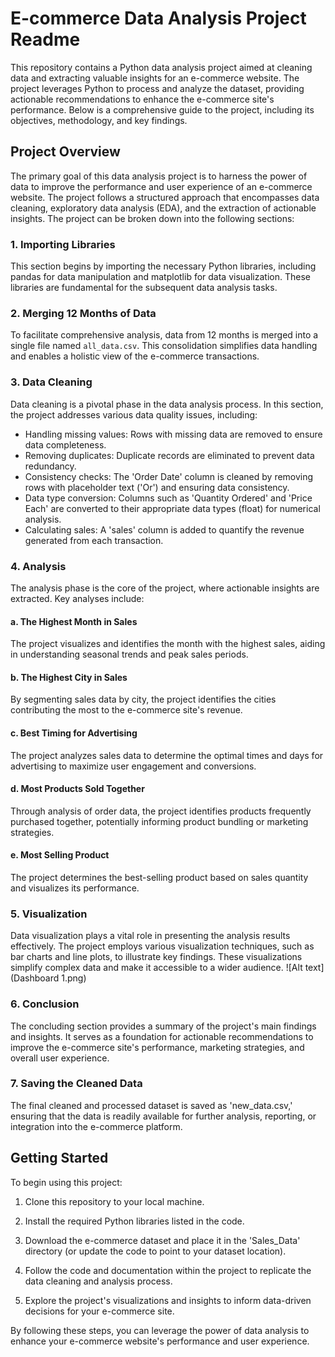 # E-commerce Data Analysis Project Readme

This repository contains a Python data analysis project aimed at cleaning data and extracting valuable insights for an e-commerce website. The project leverages Python to process and analyze the dataset, providing actionable recommendations to enhance the e-commerce site's performance. Below is a comprehensive guide to the project, including its objectives, methodology, and key findings.

## Project Overview

The primary goal of this data analysis project is to harness the power of data to improve the performance and user experience of an e-commerce website. The project follows a structured approach that encompasses data cleaning, exploratory data analysis (EDA), and the extraction of actionable insights. The project can be broken down into the following sections:

### 1. Importing Libraries

This section begins by importing the necessary Python libraries, including pandas for data manipulation and matplotlib for data visualization. These libraries are fundamental for the subsequent data analysis tasks.

### 2. Merging 12 Months of Data

To facilitate comprehensive analysis, data from 12 months is merged into a single file named `all_data.csv`. This consolidation simplifies data handling and enables a holistic view of the e-commerce transactions.

### 3. Data Cleaning

Data cleaning is a pivotal phase in the data analysis process. In this section, the project addresses various data quality issues, including:
- Handling missing values: Rows with missing data are removed to ensure data completeness.
- Removing duplicates: Duplicate records are eliminated to prevent data redundancy.
- Consistency checks: The 'Order Date' column is cleaned by removing rows with placeholder text ('Or') and ensuring data consistency.
- Data type conversion: Columns such as 'Quantity Ordered' and 'Price Each' are converted to their appropriate data types (float) for numerical analysis.
- Calculating sales: A 'sales' column is added to quantify the revenue generated from each transaction.

### 4. Analysis

The analysis phase is the core of the project, where actionable insights are extracted. Key analyses include:

#### a. The Highest Month in Sales

The project visualizes and identifies the month with the highest sales, aiding in understanding seasonal trends and peak sales periods.

#### b. The Highest City in Sales

By segmenting sales data by city, the project identifies the cities contributing the most to the e-commerce site's revenue.

#### c. Best Timing for Advertising

The project analyzes sales data to determine the optimal times and days for advertising to maximize user engagement and conversions.

#### d. Most Products Sold Together

Through analysis of order data, the project identifies products frequently purchased together, potentially informing product bundling or marketing strategies.

#### e. Most Selling Product

The project determines the best-selling product based on sales quantity and visualizes its performance.

### 5. Visualization

Data visualization plays a vital role in presenting the analysis results effectively. The project employs various visualization techniques, such as bar charts and line plots, to illustrate key findings. These visualizations simplify complex data and make it accessible to a wider audience.
![Alt text](Dashboard 1.png)
### 6. Conclusion

The concluding section provides a summary of the project's main findings and insights. It serves as a foundation for actionable recommendations to improve the e-commerce site's performance, marketing strategies, and overall user experience.

### 7. Saving the Cleaned Data

The final cleaned and processed dataset is saved as 'new_data.csv,' ensuring that the data is readily available for further analysis, reporting, or integration into the e-commerce platform.

## Getting Started

To begin using this project:

1. Clone this repository to your local machine.

2. Install the required Python libraries listed in the code.

3. Download the e-commerce dataset and place it in the 'Sales_Data' directory (or update the code to point to your dataset location).

4. Follow the code and documentation within the project to replicate the data cleaning and analysis process.

5. Explore the project's visualizations and insights to inform data-driven decisions for your e-commerce site.

By following these steps, you can leverage the power of data analysis to enhance your e-commerce website's performance and user experience.
